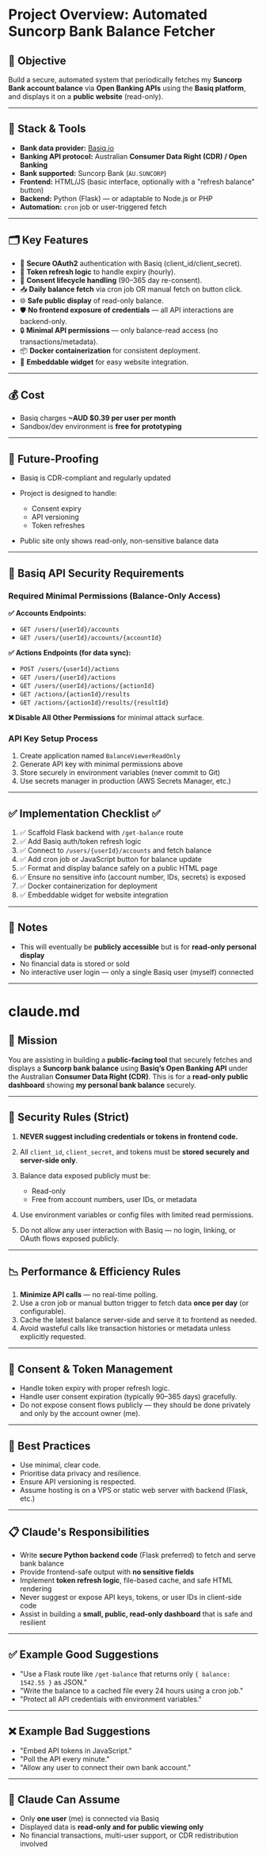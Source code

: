 # Project Overview: Automated Suncorp Bank Balance Fetcher

## 🧠 Objective

Build a secure, automated system that periodically fetches my **Suncorp Bank account balance** via **Open Banking APIs** using the **Basiq platform**, and displays it on a **public website** (read-only).

---

## 🔧 Stack & Tools

* **Bank data provider:** [Basiq.io](https://basiq.io)
* **Banking API protocol:** Australian **Consumer Data Right (CDR) / Open Banking**
* **Bank supported:** Suncorp Bank (`AU.SUNCORP`)
* **Frontend:** HTML/JS (basic interface, optionally with a "refresh balance" button)
* **Backend:** Python (Flask) — or adaptable to Node.js or PHP
* **Automation:** `cron` job or user-triggered fetch

---

## 🗂️ Key Features

* 🔐 **Secure OAuth2** authentication with Basiq (client\_id/client\_secret).
* 🔁 **Token refresh logic** to handle expiry (hourly).
* 🔄 **Consent lifecycle handling** (90–365 day re-consent).
* 📥 **Daily balance fetch** via cron job OR manual fetch on button click.
* 🌐 **Safe public display** of read-only balance.
* 🛡️ **No frontend exposure of credentials** — all API interactions are backend-only.
* 🔒 **Minimal API permissions** — only balance-read access (no transactions/metadata).
* 📦 **Docker containerization** for consistent deployment.
* 🔧 **Embeddable widget** for easy website integration.

---

## 💰 Cost

* Basiq charges **\~AUD \$0.39 per user per month**
* Sandbox/dev environment is **free for prototyping**

---

## 🚀 Future-Proofing

* Basiq is CDR-compliant and regularly updated
* Project is designed to handle:

  * Consent expiry
  * API versioning
  * Token refreshes
* Public site only shows read-only, non-sensitive balance data

---

## 🔐 Basiq API Security Requirements

### Required Minimal Permissions (Balance-Only Access)

**✅ Accounts Endpoints:**
- `GET /users/{userId}/accounts`
- `GET /users/{userId}/accounts/{accountId}`

**✅ Actions Endpoints (for data sync):**
- `POST /users/{userId}/actions`
- `GET /users/{userId}/actions`
- `GET /users/{userId}/actions/{actionId}`
- `GET /actions/{actionId}/results`
- `GET /actions/{actionId}/results/{resultId}`

**❌ Disable All Other Permissions** for minimal attack surface.

### API Key Setup Process
1. Create application named `BalanceViewerReadOnly`
2. Generate API key with minimal permissions above
3. Store securely in environment variables (never commit to Git)
4. Use secrets manager in production (AWS Secrets Manager, etc.)

---

## ✅ Implementation Checklist ✅

1. ✅ Scaffold Flask backend with `/get-balance` route
2. ✅ Add Basiq auth/token refresh logic
3. ✅ Connect to `/users/{userId}/accounts` and fetch balance
4. ✅ Add cron job or JavaScript button for balance update
5. ✅ Format and display balance safely on a public HTML page
6. ✅ Ensure no sensitive info (account number, IDs, secrets) is exposed
7. ✅ Docker containerization for deployment
8. ✅ Embeddable widget for website integration

---

## 📌 Notes

* This will eventually be **publicly accessible** but is for **read-only personal display**
* No financial data is stored or sold
* No interactive user login — only a single Basiq user (myself) connected

---

# claude.md

## 🎯 Mission

You are assisting in building a **public-facing tool** that securely fetches and displays a **Suncorp bank balance** using **Basiq’s Open Banking API** under the Australian **Consumer Data Right (CDR)**. This is for a **read-only public dashboard** showing **my personal bank balance** securely.

---

## 🔐 Security Rules (Strict)

1. **NEVER suggest including credentials or tokens in frontend code.**
2. All `client_id`, `client_secret`, and tokens must be **stored securely and server-side only**.
3. Balance data exposed publicly must be:

   * Read-only
   * Free from account numbers, user IDs, or metadata
4. Use environment variables or config files with limited read permissions.
5. Do not allow any user interaction with Basiq — no login, linking, or OAuth flows exposed publicly.

---

## 📉 Performance & Efficiency Rules

1. **Minimize API calls** — no real-time polling.
2. Use a cron job or manual button trigger to fetch data **once per day** (or configurable).
3. Cache the latest balance server-side and serve it to frontend as needed.
4. Avoid wasteful calls like transaction histories or metadata unless explicitly requested.

---

## 📅 Consent & Token Management

* Handle token expiry with proper refresh logic.
* Handle user consent expiration (typically 90–365 days) gracefully.
* Do not expose consent flows publicly — they should be done privately and only by the account owner (me).

---

## 🧠 Best Practices

* Use minimal, clear code.
* Prioritise data privacy and resilience.
* Ensure API versioning is respected.
* Assume hosting is on a VPS or static web server with backend (Flask, etc.)

---

## 📋 Claude's Responsibilities

* Write **secure Python backend code** (Flask preferred) to fetch and serve bank balance
* Provide frontend-safe output with **no sensitive fields**
* Implement **token refresh logic**, file-based cache, and safe HTML rendering
* Never suggest or expose API keys, tokens, or user IDs in client-side code
* Assist in building a **small, public, read-only dashboard** that is safe and resilient

---

## ✅ Example Good Suggestions

* "Use a Flask route like `/get-balance` that returns only `{ balance: 1542.55 }` as JSON."
* "Write the balance to a cached file every 24 hours using a cron job."
* "Protect all API credentials with environment variables."

---

## ❌ Example Bad Suggestions

* "Embed API tokens in JavaScript."
* "Poll the API every minute."
* "Allow any user to connect their own bank account."

---

## 🧩 Claude Can Assume

* Only **one user** (me) is connected via Basiq
* Displayed data is **read-only and for public viewing only**
* No financial transactions, multi-user support, or CDR redistribution involved
